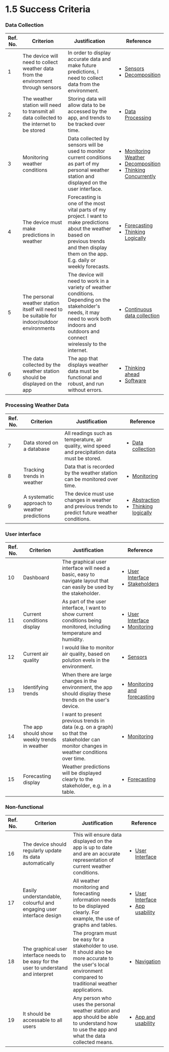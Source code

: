 # 1.5 Success Criteria

### Data Collection

| Ref. No. | Criterion                                                                                    | Justification                                                                                                                                                                                     | Reference                                                                                                                                                                                                                                                                                                           |
| -------- | -------------------------------------------------------------------------------------------- | ------------------------------------------------------------------------------------------------------------------------------------------------------------------------------------------------- | ------------------------------------------------------------------------------------------------------------------------------------------------------------------------------------------------------------------------------------------------------------------------------------------------------------------- |
| 1        | The device will need to collect weather data from the environment through sensors            | In order to display accurate data and make future predictions, I need to collect data from the environment.                                                                                       | <ul><li><a href="1.4a-features-of-the-proposed-solution.md#sensors">Sensors</a></li><li><a href="1.4b-computational-methods.md#thinking-procedurally-and-decomposition">Decomposition</a></li></ul>                                                                                                                 |
| 2        | The weather station will need to transmit all data collected to the internet to be stored    | Storing data will allow data to be accessed by the app, and trends to be tracked over time.                                                                                                       | <ul><li><a href="1.4a-features-of-the-proposed-solution.md#data-collection">Data Processing</a></li></ul>                                                                                                                                                                                                           |
| 3        | Monitoring weather conditions                                                                | Data collected by sensors will be used to monitor current conditions as part of my personal weather station and displayed on the user interface.                                                  | <ul><li><a href="1.4a-features-of-the-proposed-solution.md#monitoring">Monitoring Weather</a> </li><li><a href="1.4b-computational-methods.md#thinking-procedurally-and-decomposition">Decomposition</a> </li><li><a href="1.4b-computational-methods.md#thinking-concurrently">Thinking Concurrently</a></li></ul> |
| 4        | The device must make predictions in weather                                                  | Forecasting is one of the most vital parts of my project. I want to make predictions about the weather based on previous trends and then display them on the app. E.g. daily or weekly forecasts. | <ul><li><a href="1.4a-features-of-the-proposed-solution.md#forecasting">Forecasting</a></li><li><a href="1.4b-computational-methods.md#thinking-logically">Thinking Logically</a></li></ul>                                                                                                                         |
| 5        | The personal weather station itself will need to be suitable for indoor/outdoor environments | The device will need to work in a variety of weather conditions. Depending on the stakeholder's needs, it may need to work both indoors and outdoors and connect wirelessly to the internet.      | <ul><li><a href="1.4a-features-of-the-proposed-solution.md#continuous-data-collection">Continuous data collection</a></li></ul>                                                                                                                                                                                     |
| 6        | The data collected by the weather station should be displayed on the app                     | The app that displays weather data must be  functional and robust, and run without errors.                                                                                                        | <ul><li><a href="1.4b-computational-methods.md#thinking-ahead">Thinking ahead</a></li><li><a href="1.4a-features-of-the-proposed-solution.md#software">Software</a></li></ul>                                                                                                                                       |



### Processing Weather Data

| Ref. No. | Criterion                                    | Justification                                                                                    | Reference                                                                                                                                                                                                 |
| -------- | -------------------------------------------- | ------------------------------------------------------------------------------------------------ | --------------------------------------------------------------------------------------------------------------------------------------------------------------------------------------------------------- |
| 7        | Data stored on a database                    | All readings such as temperature, air quality, wind speed and precipitation data must be stored. | <ul><li><a href="1.4a-features-of-the-proposed-solution.md#data-collection">Data collection</a></li></ul>                                                                                                 |
| 8        | Tracking trends in weather                   | Data that is recorded by the weather station can be monitored over time.                         | <ul><li><a href="1.4a-features-of-the-proposed-solution.md#monitoring">Monitoring</a></li></ul>                                                                                                           |
| 9        | A systematic approach to weather predictions | The device must use changes in weather and previous trends to predict future weather conditions. | <ul><li><a href="1.4b-computational-methods.md#thinking-abstractly-and-visualisation">Abstraction</a></li><li><a href="1.4b-computational-methods.md#thinking-logically">Thinking logically</a></li></ul> |

### User interface

| Ref. No. | Criterion                                    | Justification                                                                                                                            | Reference                                                                                                                                                                                     |
| -------- | -------------------------------------------- | ---------------------------------------------------------------------------------------------------------------------------------------- | --------------------------------------------------------------------------------------------------------------------------------------------------------------------------------------------- |
| 10       | Dashboard                                    | The graphical user interface will need a basic, easy to navigate layout that can easily be used by the stakeholder.                      | <ul><li><a href="1.4a-features-of-the-proposed-solution.md#user-interface">User Interface</a> </li><li><a href="1.2-stakeholders.md">Stakeholders</a></li></ul>                               |
| 11       | Current conditions display                   | As part of the user interface, I want to show current conditions being monitored, including temperature and humidity.                    | <ul><li><a href="1.4a-features-of-the-proposed-solution.md#user-interface">User Interface</a></li><li><a href="1.4a-features-of-the-proposed-solution.md#monitoring">Monitoring</a></li></ul> |
| 12       | Current air quality                          | I would like to monitor air quality, based on polution evels in the environment.                                                         | <ul><li><a href="1.4a-features-of-the-proposed-solution.md#sensors">Sensors</a></li></ul>                                                                                                     |
| 13       | Identifying trends                           | When there are large changes in the environment, the app should display these trends on the user's device.                               | <p></p><ul><li><a href="1.3-research-the-problem.md#monitoring-and-forecasting">Monitoring and forecasting</a></li></ul>                                                                      |
| 14       | The app should show weekly trends in weather | I want to present previous trends in data (e.g. on a graph) so that the stakeholder can monitor changes in weather conditions over time. | <ul><li><a href="1.4a-features-of-the-proposed-solution.md#monitoring">Monitoring</a></li></ul>                                                                                               |
| 15       | Forecasting display                          | Weather predictions will be displayed clearly to the stakeholder, e.g. in a table.                                                       | <ul><li><a href="1.4a-features-of-the-proposed-solution.md#forecasting">Forecasting</a></li></ul>                                                                                             |

### Non-functional

| Ref. No. | Criterion                                                                              | Justification                                                                                                                                                    | Reference                                                                                                                                                                                 |
| -------- | -------------------------------------------------------------------------------------- | ---------------------------------------------------------------------------------------------------------------------------------------------------------------- | ----------------------------------------------------------------------------------------------------------------------------------------------------------------------------------------- |
| 16       | The device should regularly update its data automatically                              | This will ensure data displayed on the app is up to date and are an accurate representation of current weather conditions.                                       | <ul><li><a href="1.4a-features-of-the-proposed-solution.md#user-interface">User Interface</a></li></ul>                                                                                   |
| 17       | Easily understandable, colourful and engaging user interface design                    | All weather monitoring and forecasting information needs to be displayed clearly. For example, the use of graphs and tables.                                     | <ul><li><a href="1.4a-features-of-the-proposed-solution.md#user-interface">User Interface</a></li><li><a href="1.3-research-the-problem.md#app-and-usability">App usability</a></li></ul> |
| 18       | The graphical user interface needs to be easy for the user to understand and interpret | The program must be easy for a stakeholder to use. It should also be more accurate to the user's local environment compared to traditional weather applications. | <ul><li><a href="1.3-research-the-problem.md#usability-1">Navigation</a></li></ul>                                                                                                        |
| 19       | It should be accessable to all users                                                   | Any person who uses the personal weather station and app should be able to understand how to use the app and what the data collected means.                      | <ul><li><a href="1.3-research-the-problem.md#app-and-usability">App and usability</a></li></ul>                                                                                           |

